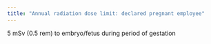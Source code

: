 ```yaml
---
title: "Annual radiation dose limit: declared pregnant employee"
---
```

5 mSv (0.5 rem) to embryo/fetus during period of gestation

